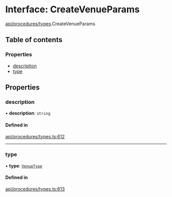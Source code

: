 # Interface: CreateVenueParams

[api/procedures/types](../wiki/api.procedures.types).CreateVenueParams

## Table of contents

### Properties

- [description](../wiki/api.procedures.types.CreateVenueParams#description)
- [type](../wiki/api.procedures.types.CreateVenueParams#type)

## Properties

### description

• **description**: `string`

#### Defined in

[api/procedures/types.ts:612](https://github.com/PolymeshAssociation/polymesh-sdk/blob/079537ad/src/api/procedures/types.ts#L612)

___

### type

• **type**: [`VenueType`](../wiki/api.entities.Venue.types.VenueType)

#### Defined in

[api/procedures/types.ts:613](https://github.com/PolymeshAssociation/polymesh-sdk/blob/079537ad/src/api/procedures/types.ts#L613)
